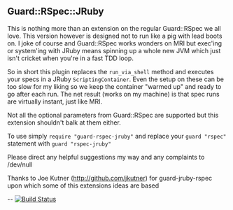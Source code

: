 ## Guard::RSpec::JRuby

This is nothing more than an extension on the regular Guard::RSpec we all love. This version however is designed not to run like a pig with lead boots on. I joke of course and Guard::RSpec works wonders on MRI but exec'ing or system'ing with JRuby means spinning up a whole new JVM which just isn't cricket when you're in a fast TDD loop.

So in short this plugin replaces the `run_via_shell` method and executes your specs in a JRuby `ScriptingContainer`. Even the setup on these can be too slow for my liking so we keep the container "warmed up" and ready to go after each run. The net result (works on my machine) is that spec runs are virtually instant, just like MRI.

Not all the optional parameters from Guard::RSpec are supported but this extension shouldn't balk at them either.

To use simply `require "guard-rspec-jruby"` and replace your `guard "rspec"` statement with `guard "rspec-jruby"`

Please direct any helpful suggestions my way and any complaints to /dev/null

Thanks to Joe Kutner (http://github.com/jkutner) for guard-jruby-rspec upon which some of this extensions ideas are based

--
[![Build Status](https://travis-ci.org/garrettheaver/guard-rspec-jruby.png)](https://travis-ci.org/garrettheaver/guard-rspec-jruby)

